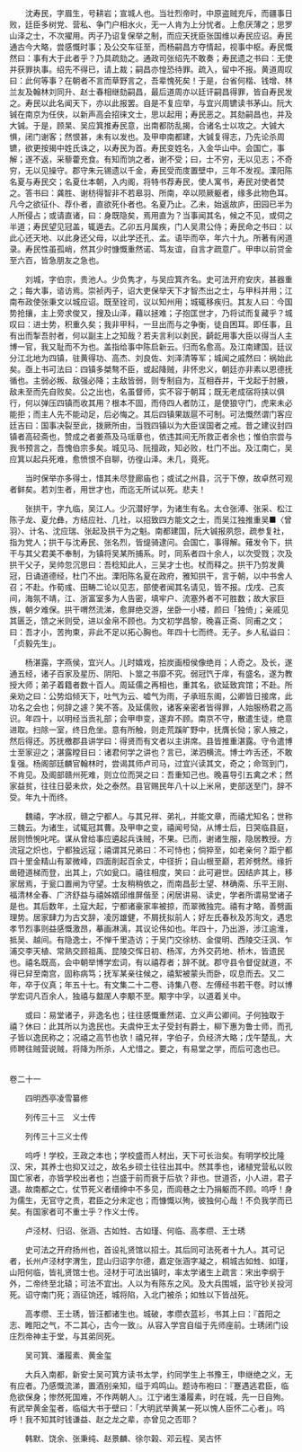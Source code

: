 <!-- { "loadSidebar": true } -->
　　沈寿民，字眉生，号耕岩；宣城人也。当壮烈帝时，中原盗贼充斥，而疆事日败，廷臣多树党、营私、争门户相水火，无一人肯为上分忧者。上愈厌薄之；思罗山泽之士，不次擢用。丙子乃诏复保举之制，而应天抚臣张国维以寿民应诏。寿民通古今大略，尝感慨时事；及公交车征至，而杨嗣昌方夺情起，视事中枢。寿民慨然曰：事有大于此者乎？乃具疏劾之。通政司张绍先不敢奏；寿民遗之书曰：无使并获罪执事。绍先不得已，请上裁；嗣昌亦惶恐待罪。疏入，留中不报。黄道周叹曰：此何等事？在朝者不言而草野言之，吾辈愧死矣！于是，台省何楷、钱增、林兰友及翰林刘同升、赵士春相继劾嗣昌，最后道周亦以廷讦嗣昌得罪，皆自寿民发之。寿民以此名闻天下，亦以此报罢。自是不复应举，与宜兴周镳读书茅山。阮大铖在南京为任侠，以新声高会招徕文士，思以起用；寿民恶之。其劾嗣昌也，并及大铖。于是，顾杲、吴应箕推寿民意，出南都防乱揭，合诸名士以攻之。大铖大惧，闭门谢客；然恨甚，未有以发也。及甲申南都建，大铖复得志，乃先论杀周镳，欲更按揭中姓氏诛之，以寿民为首。寿民变姓名，入金华山中。会国亡，事解；遂不返，采藜藿充食。有知而饷之者，谢不受；曰，士不穷，无以见志；不奇穷，无以见操守。郡守朱元锡遗以千金，寿民受而庋置壁中，三年不发视。溧阳陈名夏与寿民交；名夏仕本朝，入内阁，将特书荐寿民，使人寓书，寿民对使者焚之。答书曰：龚胜、谢枋得智非不若皋羽、所南，卒以陨厥躯者，缘多此物色耳。凡今之欲征仆、荐仆者，直欲死仆者也。名夏乃止。乙未，始返故庐，田园已半为人所侵占；或请直诸，曰：身既隐矣，焉用直为？当事闻其名，候之不见，或伺之半道；寿民望见冠盖，辄遁去。乙卯五月属疾，门人吴肃公侍；寿民命之书曰：以此心还天地、以此身还父母，以此学还孔、孟。语毕而卒，年六十九。所著有闲道录。寿民性虽孤峭，然其少时慷慨重然诺、笃友谊，自言才疏意广。甲申以前贷金至六百，皆急朋友之急也。

　　刘城，字伯宗，贵池人。少负隽才，与吴应箕齐名。史可法开府安庆，甚器重之；每大事，谘访焉。崇祯丙子，诏大吏保举天下才智杰出之士，与甲科并用；江南布政使张秉文以城应诏。既至铨司，议以知州用；城辄移疾归。其友人曰：今国势抢攘，主上旁求俊又，搜及山泽，藉以拯难；子抱匡世才，乃将试而复藏乎？城叹曰：进士势，积重久矣；我非甲科，一旦出而与之争衡，徒自困耳。即任事，且有出而掣吾肘者，何以副主上之知哉？若夫言利以剥民，齮龁用事大臣以得当人主博一官，我又耻而不为也。盖指给事中陈启新云。归而名愈高。及江南建国，廷议分江北地为四镇，驻黄得功、高杰、刘良佐、刘泽清等军；城闻之戚然曰：祸始此矣。亟上书可法曰：四镇多桀骜不臣，或起降贼，非怀忠义，朝廷亦非素以恩德抚循也。主弱必叛、敌强必降；主敌皆弱，则专制自为，互相吞并，干戈起于肘腋，敌未至而先自败矣。公之出也，名虽督师，实不容于朝耳；既无老成宿将挟以俱行，何以弹压四镇而收其用？根本不固，而侍四人者防江，是使狼守门，虎来未必能拒；而主人先不能动足，后必悔之。其后四镇果跋扈不可制。可法慨然谓门客应廷吉曰：国事决裂至此，拨厥所由，当戮四镇以为大臣误国者之戒。昔之建议封四镇者高硁斋也，赞成之者姜燕及马瑶章也，依违其间无所救正者余也；惟伯宗尝与我书预言之，吾愧伯宗多矣。城见马、阮擅政，知必败，杜门不出。及江南亡，吴应箕以起兵死难，愈愤恨不自聊，彷徨山泽。未几，竟死。

　　当时保举亦多得士，惜其未尽登廊庙也；或试之州县，沉于下僚，故卓然可观者鲜矣。若刘生者，用世才也，而迄无所试以死。悲夫！

　　张拱干，字九临，吴江人。少沉潜好学，为诸生有名。太仓张溥、张采、松江陈子龙、夏允彝，方结应社、几社，以招致四方能文之士，而吴江独推重吴■〈曾羽〉、计名、沈应瑞、张起及拱干为之魁。南都建国，阮大铖报夙怨，疏参复社，指为党人；拱干与沈寿民、张名烈，皆缇骑逮问。会国亡，事得解。薙发令下，拱干与其父君美不奉制，为镇将吴某所捕系。时，同系者四十余人，以次受戮；次及拱干父子，吴帅忽沉思曰：吾稔知此人，三吴才士也。杖而释之。拱干乃剪发黄冠，日诵道德经，杜门不出。溧阳陈名夏在政府，雅知拱干，言于朝，以中书舍人召；不赴。作荀彧、田畴二论以见志，部使者闻其名请见，皆不报。戊戌、己亥间，海氛不靖，江、浙富室多为人告密，填牢户、流塞外者不可胜数；故大家巨族，朝夕难保。拱干喟然流涕，愈屏绝交游，坐卧一小楼，颜曰「独倚」；亲戚见其匮乏，馈之米则受，进以金帛不顾也。为文初学昌黎，晚喜正斋、同甫之文；曰：吾才小，苦拘束，非此不足以拓心胸也。年四十七而终。无子。乡人私谥曰：「贞毅先生」。

　　杨湛露，字燕侯，宜兴人。儿时嬉戏，拾炭画桓侯像绝肖；人奇之。及长，遂通五经，诸子百家及星历、阴阳、卜筮之书靡不究。弱冠饩于庠，有盛名，遂为教授大师；弟子着籍者数十百人。周延儒之再相也，重其名，欲延致宾馆；不赴。所亲劝之曰：公势焰倾天下，吐气为云、嘘气为雨，子承班东阁，公卿皆日接席，此功名之会也；何辞之遽？笑不答。及延儒败，诸客亲密者皆得罪，人始服杨君之高识。年四十，以明经当贡礼部；会甲申变，遂弃不顾。南京不守，散遣生徒，绝意进取。扫除一室，终日危坐。意有所触，则走荒蹊旷野中，抚膺长恸；家人掖之，然后得还。苏抚檄郡县讲学曰：得贤而有文者以主讲席。县皆推重湛露。守令遣博士至家迎之；湛露瞠目曰：诸君何学之讲也？言已，涕泗横流。博士咋舌还，不敢复强。杨阁部廷麟官翰林时，尝谒其师卢司马，过宜兴读其文，奇之；命驾到门，不肯见。及阁部赣州死难，则立位而哭之曰：吾重知己也。晚喜导引五禽之术；然家益贫，往往日晏未炊，处之泰然。县官赐民年八十以上米帛，吏部送至门，辞不受。年九十而终。

　　魏禧，字冰叔，赣之宁都人。与其兄祥、弟礼，并能文章，而禧尤知名；世称三魏云。为诸生，试辄冠其曹。及甲申之变，禧闻号恸，从博士后，日哭临县庭，居则愤惋叱咤。谋从曾给事应遴起兵诛贼，不果。已而，谢诸生服，隐居教授。方流寇之炽也，宁都独远寇；禧谓其兄弟曰：不可恃也；倘猝至，如老亲何？距宁都四十里金精山有翠微峰，四面削起百余丈，中径折；自山根至巅，若斧劈然。缘折凿磴道梯而登，出其上，穴如瓮口。禧往相度，笑曰：此可避世。因结庐其上，移家居焉，于瓮口置闸为守望。士友稍稍依之，而南昌彭士望、林确斋、乐平王刚、福清林全春、广济舒益与禧姊婿邱维屏偕至；闲居讲易、读史，学者所谓易堂诸子是也。其后数年，土寇大起，宁都诸豪家率被掠，而翠微独完。禧有才略，善劈画理势。居家肆力为古文辞，凌厉雄健，不屑抚拟前人；好左氏春秋及苏洵文，遇忠孝节烈事则益感慨激昂，摹画淋漓，其议论伟如也。年四十，乃出游，涉江逾淮，抵吴、越间。有隐逸士，不惮千里造访；于吴门交徐枋、金俊明、西陵交汪沨、乍浦交李天植、常熟交顾祖禹、昆陵交恽日初、杨浑，方外交药地、桥木，皆遗民也。禧名既高，会中朝举博学宏词，有以禧荐者；辞不就。郡守县令督促就道，不得已舁至南宫，固称病笃；抚军某亲往候之，禧絮被蒙头而卧，叹息而去。又二年，卒于仪真；年五十七。有文集二十二卷、诗集八卷、左傅经书若干卷。时以博学宏词凡百余人，独禧与盩厔人李颙不至。颙字中孚，以道着关中。

　　或曰：易堂诸子，非逸名也；往往感慨重然诺、立义声公卿间。子何独取于禧？休曰：此其所以为逸民也。夫虞仲王太子受封有爵士，柳下惠为鲁士师，而孔子皆以逸民称之；况禧之高节也欤！禧兄祥，字伯子，负经济大略；戊午楚乱，大师聘往贼营说贼，将降为所杀，人尤惜之。要之，有易堂之学，而后可逸也已。  
　 

卷二十一

　　四明西亭凌雪纂修

　　列传三十三　义士传

　　列传三十三义士传

　　呜呼！学校，王政之本也；学校盛而人材出，天下可长治矣。有明学校比隆汉、宋，其养士也抑又过之，故名乡硕士往往出其中。然其季也，诸植党营私以败国亡家者，亦皆学校出者也；岂盛于前而衰于后欤？非也。世道否，小人进，君子退。故南都之亡，仗节死义者缙绅中不多见，而闾巷之士乃捐躯而不顾。呜呼！身为儒生，无官守之责，君臣之分未定也；而慷慨以殉，彼独何心哉！不负我学而已矣。有国家者可不重士乎？作义士传。

　　卢泾材、归诏、张涵、古如甡、古如瑾、何临、高孝缵、王士琇

　　史可法之开府扬州也，首设礼贤馆以招士。其后同可法死者十九人。其可记者，长州卢泾材字渭生，昆山归诏字尔德，嘉定张涵字凝之，桐城古如甡、如瑾，山阳何临，皆礼贤馆士也。泾材于可法出镇时，率太学诸生上疏言：宋出李纲于外，二帝终至北辕；可法不宜出。人以为有陈东之风。及大兵围城，监守钞关投河死。诏守南门死；涵征饷还，城将陷，入北门被杀；如甡以下皆战死。

　　高孝缵、王士琇，皆汪都诸生也。城破，孝缵衣蓝衫，书其上曰：『首阳之志、睢阳之气，不二其心，古今一致』。从容入学宫自缢于先师座前。士琇闭门设庄烈帝神主于堂，与其弟同死。

　　吴可箕、潘履素、黄金玺

　　大兵入南都，新安士吴可箕方读书太学，约同学生上书豫王，申继绝之义，无有应者。乃感慨流涕，置酒别亲知，缢于鸡鸣山。题诗布袍曰：『蹇遇逃君臣，临危欲保身；惨然死国难，不作两朝人』。江宁诸生潘履素，时在城，先一日自殉。有武举黄金玺者，临缢大书于壁曰：「大明武举黄某一死以愧人臣怀二心者」。呜呼！我不知其时钱谦益、赵之龙之辈，亦曾见之否耶？

　　韩默、饶余、张秉纯、赵景麟、徐尔榖、邓云程、吴古怀

